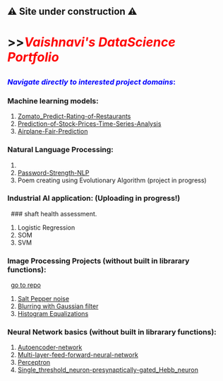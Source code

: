 ## ⚠️ Site under construction ⚠️
##
##
# >><span style="color:red">*Vaishnavi's DataScience Portfolio*</span>
##
##
### <span style="color:blue">*Navigate directly to interested project domains*:</span>

### Machine learning models:
1. [Zomato_Predict-Rating-of-Restaurants](https://github.com/vaishnavi1197/Zomato_Predict-Rating-of-Restaurants.)
2. [Prediction-of-Stock-Prices-Time-Series-Analysis](https://github.com/vaishnavi1197/Prediction-of-Stock-Prices-Time-Series-Analysis-)
3. [Airplane-Fair-Prediction](https://github.com/vaishnavi1197/Airplane-Fair-Prediction-)

### Natural Language Processing:
1. 
2. [Password-Strength-NLP](https://github.com/vaishnavi1197/Password-Strength-NLP-)
3. Poem creating using Evolutionary Algorithm (project in progress)

### Industrial AI application: (Uploading in progress!)
  ### shaft health assessment.
1. Logistic Regression
2. SOM
3. SVM

### Image Processing Projects (without built in librarary functions):
  [go to repo](https://github.com/vaishnavi1197/Digital-Image-Processing-Library)
  
1. [Salt Pepper noise](https://github.com/vaishnavi1197/Digital-Image-Processing-Library/tree/main/Salt%20Pepper%20noise)
2. [Blurring with Gaussian filter](https://github.com/vaishnavi1197/Digital-Image-Processing-Library/tree/main/Blurring_Gaussian_Filtering)
3. [Histogram Equalizations](https://github.com/vaishnavi1197/Digital-Image-Processing-Library/tree/main/Histogram%20Equalizations)


### Neural Network basics (without built in librarary functions):
1. [Autoencoder-network ](https://github.com/vaishnavi1197/Autoencoder-network)
2. [Multi-layer-feed-forward-neural-network ](https://github.com/vaishnavi1197/-Multi-layer-feed-forward-neural-network)
3. [Perceptron](https://github.com/vaishnavi1197/Perceptron)
4. [Single_threshold_neuron-presynaptically-gated_Hebb_neuron](https://github.com/vaishnavi1197/Single_threshold_neuron-presynaptically-gated_Hebb_neuron)

